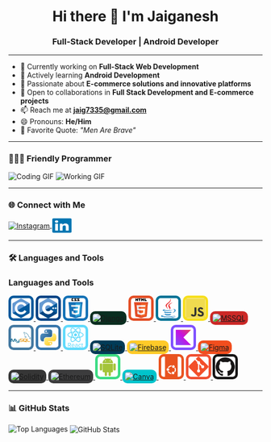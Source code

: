 <h1 align="center">Hi there 👋 I'm Jaiganesh</h1>
<h3 align="center">Full-Stack Developer | Android Developer</h3>

---
- 🔭 Currently working on **Full-Stack Web Development**  
- 🌱 Actively learning **Android Development**  
- 👀 Passionate about **E-commerce solutions and innovative platforms**  
- 💞️ Open to collaborations in **Full Stack Development and E-commerce projects**  
- 📫 Reach me at **jaig7335@gmail.com**  
- 😄 Pronouns: **He/Him**  
- 💬 Favorite Quote: *"Men Are Brave"*
---
### 🧑🏻‍💻 **Friendly Programmer**
<div align="left">
  <img src="https://user-images.githubusercontent.com/74038190/225813708-98b745f2-7d22-48cf-9150-083f1b00d6c9.gif" alt="Coding GIF" width="500" height="300"/>
  <img src="https://user-images.githubusercontent.com/74038190/212750672-2f3f2b50-c84f-4ed8-a60a-849ae69ff9df.gif" alt="Working GIF" width="500" height="300"/>
</div>

---

### 🌐 **Connect with Me**
<p align="left">
  <a href="http://instagram.com/jg_official_2005" target="_blank">
    <img align="center" src="https://raw.githubusercontent.com/rahuldkjain/github-profile-readme-generator/master/src/images/icons/Social/instagram.svg" alt="Instagram" height="30" width="40" />
  </a>
  <a href="https://www.linkedin.com/in/jai-ganesh-h-588a48321" target="_blank">
    <img align="center" src="https://raw.githubusercontent.com/devicons/devicon/master/icons/linkedin/linkedin-original.svg" alt="LinkedIn" height="30" width="40" />
  </a>
</p>

---

### 🛠 **Languages and Tools**
<h3 align="left">Languages and Tools</h3>
<p align="left">
  <a href="https://www.cprogramming.com/" target="_blank" rel="noreferrer">
    <img src="https://raw.githubusercontent.com/devicons/devicon/master/icons/c/c-original.svg" alt="C" width="40" height="40" style="background-color: #00599C; border-radius: 10px; padding: 5px;"/>
  </a>
  <a href="https://www.w3schools.com/cpp/" target="_blank" rel="noreferrer">
    <img src="https://raw.githubusercontent.com/devicons/devicon/master/icons/cplusplus/cplusplus-original.svg" alt="C++" width="40" height="40" style="background-color: #014486; border-radius: 10px; padding: 5px;"/>
  </a>
  <a href="https://www.w3schools.com/css/" target="_blank" rel="noreferrer">
    <img src="https://raw.githubusercontent.com/devicons/devicon/master/icons/css3/css3-original-wordmark.svg" alt="CSS3" width="40" height="40" style="background-color: #1572B6; border-radius: 10px; padding: 5px;"/>
  </a>
  <a href="https://www.djangoproject.com/" target="_blank" rel="noreferrer">
    <img src="https://cdn.worldvectorlogo.com/logos/django.svg" alt="Django" width="40" height="40" style="background-color: #092E20; border-radius: 10px; padding: 5px;"/>
  </a>
  <a href="https://www.w3.org/html/" target="_blank" rel="noreferrer">
    <img src="https://raw.githubusercontent.com/devicons/devicon/master/icons/html5/html5-original-wordmark.svg" alt="HTML5" width="40" height="40" style="background-color: #E34F26; border-radius: 10px; padding: 5px;"/>
  </a>
  <a href="https://www.java.com" target="_blank" rel="noreferrer">
    <img src="https://raw.githubusercontent.com/devicons/devicon/master/icons/java/java-original.svg" alt="Java" width="40" height="40" style="background-color: #007396; border-radius: 10px; padding: 5px;"/>
  </a>
  <a href="https://developer.mozilla.org/en-US/docs/Web/JavaScript" target="_blank" rel="noreferrer">
    <img src="https://raw.githubusercontent.com/devicons/devicon/master/icons/javascript/javascript-original.svg" alt="JavaScript" width="40" height="40" style="background-color: #F7DF1E; border-radius: 10px; padding: 5px;"/>
  </a>
  <a href="https://www.microsoft.com/en-us/sql-server" target="_blank" rel="noreferrer">
    <img src="https://www.svgrepo.com/show/303229/microsoft-sql-server-logo.svg" alt="MSSQL" width="40" height="40" style="background-color: #CC2927; border-radius: 10px; padding: 5px;"/>
  </a>
  <a href="https://www.mysql.com/" target="_blank" rel="noreferrer">
    <img src="https://raw.githubusercontent.com/devicons/devicon/master/icons/mysql/mysql-original-wordmark.svg" alt="MySQL" width="40" height="40" style="background-color: #4479A1; border-radius: 10px; padding: 5px;"/>
  </a>
  <a href="https://www.python.org" target="_blank" rel="noreferrer">
    <img src="https://raw.githubusercontent.com/devicons/devicon/master/icons/python/python-original.svg" alt="Python" width="40" height="40" style="background-color: #3776AB; border-radius: 10px; padding: 5px;"/>
  </a>
  <a href="https://reactjs.org/" target="_blank" rel="noreferrer">
    <img src="https://raw.githubusercontent.com/devicons/devicon/master/icons/react/react-original-wordmark.svg" alt="React" width="40" height="40" style="background-color: #61DAFB; border-radius: 10px; padding: 5px;"/>
  </a>
  <a href="https://www.sqlite.org/" target="_blank" rel="noreferrer">
    <img src="https://www.vectorlogo.zone/logos/sqlite/sqlite-icon.svg" alt="SQLite" width="40" height="40" style="background-color: #003B57; border-radius: 10px; padding: 5px;"/>
  </a>
  <a href="https://firebase.google.com/" target="_blank" rel="noreferrer">
    <img src="https://www.vectorlogo.zone/logos/firebase/firebase-icon.svg" alt="Firebase" width="40" height="40" style="background-color: #FFCA28; border-radius: 10px; padding: 5px;"/>
  </a>
  <a href="https://kotlinlang.org/" target="_blank" rel="noreferrer">
    <img src="https://raw.githubusercontent.com/devicons/devicon/master/icons/kotlin/kotlin-original.svg" alt="Kotlin" width="40" height="40" style="background-color: #7F52FF; border-radius: 10px; padding: 5px;"/>
  </a>
  <a href="https://www.figma.com/" target="_blank" rel="noreferrer">
    <img src="https://www.vectorlogo.zone/logos/figma/figma-icon.svg" alt="Figma" width="40" height="40" style="background-color: #F24E1E; border-radius: 10px; padding: 5px;"/>
  </a>
  <a href="https://soliditylang.org/" target="_blank" rel="noreferrer">
    <img src="https://cdn.worldvectorlogo.com/logos/solidity.svg" alt="Solidity" width="40" height="40" style="background-color: #363636; border-radius: 10px; padding: 5px;"/>
  </a>
  <a href="https://ethereum.org/" target="_blank" rel="noreferrer">
    <img src="https://cdn.worldvectorlogo.com/logos/ethereum-1.svg" alt="Ethereum" width="40" height="40" style="background-color: #3C3C3D; border-radius: 10px; padding: 5px;"/>
  </a>
  <a href="https://developer.android.com/" target="_blank" rel="noreferrer">
    <img src="https://raw.githubusercontent.com/devicons/devicon/master/icons/android/android-original.svg" alt="Android" width="40" height="40" style="background-color: #3DDC84; border-radius: 10px; padding: 5px;"/>
  </a>
  <a href="https://www.canva.com/" target="_blank" rel="noreferrer">
    <img src="https://www.vectorlogo.zone/logos/canva/canva-icon.svg" alt="Canva" width="40" height="40" style="background-color: #00C4CC; border-radius: 10px; padding: 5px;"/>
  </a>
  <a href="https://ubuntu.com/" target="_blank" rel="noreferrer">
    <img src="https://raw.githubusercontent.com/devicons/devicon/master/icons/ubuntu/ubuntu-plain.svg" alt="Ubuntu" width="40" height="40" style="background-color: #E95420; border-radius: 10px; padding: 5px;"/>
  </a>
  <a href="https://git-scm.com/" target="_blank" rel="noreferrer">
    <img src="https://raw.githubusercontent.com/devicons/devicon/master/icons/git/git-original.svg" alt="Git" width="40" height="40" style="background-color: #F05032; border-radius: 10px; padding: 5px;"/>
  </a>
  <a href="https://github.com/" target="_blank" rel="noreferrer">
    <img src="https://raw.githubusercontent.com/devicons/devicon/master/icons/github/github-original.svg" alt="GitHub" width="40" height="40" style="background-color: #181717; border-radius: 10px; padding: 5px;"/>
  </a>
</p>



---

### 📊 **GitHub Stats**
<p>
  <img align="left" src="https://github-readme-stats.vercel.app/api/top-langs?username=jaiganesh2108&show_icons=true&locale=en&layout=compact&theme=tokyonight" alt="Top Languages" />
</p>

<p>&nbsp;<img align="center" src="https://github-readme-stats.vercel.app/api?username=jaiganesh2108&show_icons=true&locale=en&theme=tokyonight" alt="GitHub Stats" /></p>

